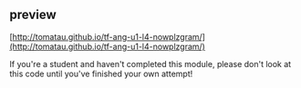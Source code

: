 ## preview

[http://tomatau.github.io/tf-ang-u1-l4-nowplzgram/](http://tomatau.github.io/tf-ang-u1-l4-nowplzgram/)

If you're a student and haven't completed this module, please don't look at this code until you've finished your own attempt!